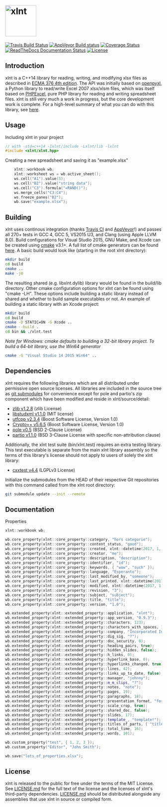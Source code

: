 <img height="100" src="https://raw.githubusercontent.com/tfussell/xlnt/gh-pages/images/logo.png" alt="xlnt"><br/>
====

[![Travis Build Status](https://travis-ci.org/tfussell/xlnt.svg)](https://travis-ci.org/tfussell/xlnt)
[![AppVeyor Build status](https://ci.appveyor.com/api/projects/status/2hs79a1xoxy16sol?svg=true)](https://ci.appveyor.com/project/tfussell/xlnt)
[![Coverage Status](https://coveralls.io/repos/github/tfussell/xlnt/badge.svg?branch=master)](https://coveralls.io/github/tfussell/xlnt?branch=master)
[![ReadTheDocs Documentation Status](https://readthedocs.org/projects/xlnt/badge/?version=latest)](http://xlnt.readthedocs.org/en/latest/?badge=latest)
[![License](http://img.shields.io/badge/license-MIT-blue.svg?style=flat)](http://opensource.org/licenses/MIT)

## Introduction
xlnt is a C++14 library for reading, writing, and modifying xlsx files as described in [ECMA 376 4th edition](http://www.ecma-international.org/publications/standards/Ecma-376.htm). The API was initially based on [openpyxl](https://bitbucket.org/openpyxl/openpyxl), a Python library to read/write Excel 2007 xlsx/xlsm files, which was itself based on [PHPExcel](https://github.com/PHPOffice/PHPExcel), pure PHP library for reading and writing spreadsheet files. xlnt is still very much a work in progress, but the core development work is complete. For a high-level summary of what you can do with this library, see [here](http://xlnt.readthedocs.io/en/latest/#summary-of-features).

## Usage
Including xlnt in your project
```c++
// with -std=c++14 -Ixlnt/include -Lxlnt/lib -lxlnt
#include <xlnt/xlnt.hpp>
```

Creating a new spreadsheet and saving it as "example.xlsx"
```c++
    xlnt::workbook wb;
    xlnt::worksheet ws = wb.active_sheet();
    ws.cell("A1").value(5);
    ws.cell("B2").value("string data");
    ws.cell("C3").formula("=RAND()");
    ws.merge_cells("C3:C4");
    ws.freeze_panes("B2");
    wb.save("example.xlsx");
```

## Building
xlnt uses continous integration (thanks [Travis CI](https://travis-ci.org/) and [AppVeyor](https://www.appveyor.com/)!) and passes all 270+ tests in GCC 4, GCC 5, VS2015 U3, and Clang (using Apple LLVM 8.0). Build configurations for Visual Studio 2015, GNU Make, and Xcode can be created using [cmake](https://cmake.org/) v3.1+. A full list of cmake generators can be found [here](https://cmake.org/cmake/help/v3.0/manual/cmake-generators.7.html). A basic build would look like (starting in the root xlnt directory):

```bash
mkdir build
cd build
cmake ..
make -j8
```

The resulting shared (e.g. libxlnt.dylib) library would be found in the build/lib directory. Other cmake configuration options for xlnt can be found using "cmake -LH". These options include building a static library instead of shared and whether to build sample executables or not. An example of building a static library with an Xcode project:

```bash
mkdir build
cd build
cmake -D STATIC=ON -G Xcode ..
cmake --build .
cd bin && ./xlnt.test
```
*Note for Windows: cmake defaults to building a 32-bit library project. To build a 64-bit library, use the Win64 generator*
```bash
cmake -G "Visual Studio 14 2015 Win64" ..
```

## Dependencies
xlnt requires the following libraries which are all distributed under permissive open source licenses. All libraries are included in the source tree as [git submodules](https://git-scm.com/book/en/v2/Git-Tools-Submodules#Cloning-a-Project-with-Submodules) for convenience except for pole and partio's zip component which have been modified and reside in xlnt/source/detail:
- [zlib v1.2.8](http://zlib.net/) (zlib License)
- [libstudxml v1.1.0](http://www.codesynthesis.com/projects/libstudxml/) (MIT license)
- [utfcpp v2.3.4](http://utfcpp.sourceforge.net/) (Boost Software License, Version 1.0)
- [Crypto++ v5.6.5](https://www.cryptopp.com/) (Boost Software License, Version 1.0)
- [pole v0.5](https://github.com/catlan/pole) (BSD 2-Clause License)
- [partio v1.1.0](https://github.com/wdas/partio) (BSD 3-Clause License with specific non-attribution clause)

Additionally, the xlnt test suite (bin/xlnt.test) requires an extra testing library. This test executable is separate from the main xlnt library assembly so the terms of this library's license should not apply to users of solely the xlnt library:
- [cxxtest v4.4](http://cxxtest.com/) (LGPLv3 License)

Initialize the submodules from the HEAD of their respective Git repositories with this command called from the xlnt root directory:
```bash
git submodule update --init --remote
```

## Documentation

Properties

```c++
xlnt::workbook wb;

wb.core_property(xlnt::core_property::category, "hors categorie");
wb.core_property(xlnt::core_property::content_status, "good");
wb.core_property(xlnt::core_property::created, xlnt::datetime(2017, 1, 15));
wb.core_property(xlnt::core_property::creator, "me");
wb.core_property(xlnt::core_property::description, "description");
wb.core_property(xlnt::core_property::identifier, "id");
wb.core_property(xlnt::core_property::keywords, { "wow", "such" });
wb.core_property(xlnt::core_property::language, "Esperanto");
wb.core_property(xlnt::core_property::last_modified_by, "someone");
wb.core_property(xlnt::core_property::last_printed, xlnt::datetime(2017, 1, 15));
wb.core_property(xlnt::core_property::modified, xlnt::datetime(2017, 1, 15));
wb.core_property(xlnt::core_property::revision, "3");
wb.core_property(xlnt::core_property::subject, "subject");
wb.core_property(xlnt::core_property::title, "title");
wb.core_property(xlnt::core_property::version, "1.0");

wb.extended_property(xlnt::extended_property::application, "xlnt");
wb.extended_property(xlnt::extended_property::app_version, "0.9.3");
wb.extended_property(xlnt::extended_property::characters, 123);
wb.extended_property(xlnt::extended_property::characters_with_spaces, 124);
wb.extended_property(xlnt::extended_property::company, "Incorporated Inc.");
wb.extended_property(xlnt::extended_property::dig_sig, "?");
wb.extended_property(xlnt::extended_property::doc_security, 0);
wb.extended_property(xlnt::extended_property::heading_pairs, true);
wb.extended_property(xlnt::extended_property::hidden_slides, false);
wb.extended_property(xlnt::extended_property::h_links, 0);
wb.extended_property(xlnt::extended_property::hyperlink_base, 0);
wb.extended_property(xlnt::extended_property::hyperlinks_changed, true);
wb.extended_property(xlnt::extended_property::lines, 42);
wb.extended_property(xlnt::extended_property::links_up_to_date, false);
wb.extended_property(xlnt::extended_property::manager, "johnny");
wb.extended_property(xlnt::extended_property::m_m_clips, "?");
wb.extended_property(xlnt::extended_property::notes, "note");
wb.extended_property(xlnt::extended_property::pages, 19);
wb.extended_property(xlnt::extended_property::paragraphs, 18);
wb.extended_property(xlnt::extended_property::presentation_format, "format");
wb.extended_property(xlnt::extended_property::scale_crop, true);
wb.extended_property(xlnt::extended_property::shared_doc, false);
wb.extended_property(xlnt::extended_property::slides, 17);
wb.extended_property(xlnt::extended_property::template_, "template!");
wb.extended_property(xlnt::extended_property::titles_of_parts, { "title" });
wb.extended_property(xlnt::extended_property::total_time, 16);
wb.extended_property(xlnt::extended_property::words, 101);

wb.custom_property("test", { 1, 2, 3 });
wb.custom_property("Editor", "John Smith");

wb.save("lots_of_properties.xlsx");
```

## License
xlnt is released to the public for free under the terms of the MIT License. See [LICENSE.md](https://github.com/tfussell/xlnt/blob/master/LICENCE.md) for the full text of the license and the licenses of xlnt's third-party dependencies. [LICENSE.md](https://github.com/tfussell/xlnt/blob/master/LICENCE.md) should be distributed alongside any assemblies that use xlnt in source or compiled form.

